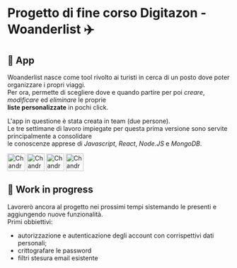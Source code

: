 # Progetto di fine corso Digitazon - Woanderlist :airplane:

## :ledger: App 
Woanderlist nasce come tool rivolto ai turisti in cerca di un posto dove poter organizzare i propri viaggi. </br>
Per ora, permette di scegliere dove e quando partire per poi *creare*, *modificare* ed *eliminare* le proprie </br> **liste personalizzate** in pochi click. 

L'app in questione è stata creata in team (due persone). </br>
Le tre settimane di lavoro impiegate per questa prima versione sono servite principalmente a consolidare </br> le conoscenze apprese di 
*Javascript*, *React*, *Node.JS* e *MongoDB*.
<div style="display: inline_block">
  <img align="center" alt="ChandraJs" height="40" src="https://cdn.jsdelivr.net/gh/devicons/devicon/icons/javascript/javascript-original.svg"/>        
  <img align="center" alt="ChandraReact" height="40" src="https://cdn.jsdelivr.net/gh/devicons/devicon/icons/react/react-original-wordmark.svg"/>   
  <img align="center" alt="ChandraNode" height="40" src="https://cdn.jsdelivr.net/gh/devicons/devicon/icons/nodejs/nodejs-plain-wordmark.svg"/>
  <img align="center" alt="ChandraMongoDB" height="40" src="https://cdn.jsdelivr.net/gh/devicons/devicon/icons/mongodb/mongodb-original.svg" />
</div>

## :construction_worker: Work in progress 
Lavorerò ancora al progetto nei prossimi tempi sistemando le presenti e aggiungendo nuove funzionalità. </br>
Primi obbiettivi: 
- autorizzazione e autenticazione degli account con corrispettivi dati personali;
- crittografare le password
- filtri stesura email esistente
